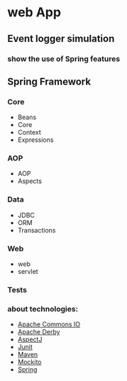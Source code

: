 # web App
## Event logger simulation
### show the use of Spring features
## Spring Framework
### Core 
* Beans
* Core
* Context
* Expressions
### AOP  
* AOP
* Aspects
### Data
* JDBC
* ORM
* Transactions
### Web
* web
* servlet
### Tests

### about technologies:
* [Apache Commons IO](https://commons.apache.org/proper/commons-io/)
* [Apache Derby](https://db.apache.org/derby/)
* [AspectJ](https://eclipse.dev/aspectj/doc/released/progguide/index.html)
* [Junit](https://junit.org/junit4/)
* [Maven](https://maven.apache.org/)
* [Mockito](https://site.mockito.org/)
* [Spring](https://spring.io/)
